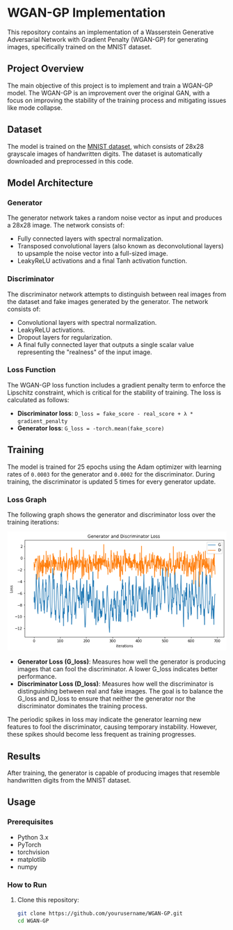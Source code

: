 # WGAN-GP Implementation

This repository contains an implementation of a Wasserstein Generative Adversarial Network with Gradient Penalty (WGAN-GP) for generating images, specifically trained on the MNIST dataset.

## Project Overview

The main objective of this project is to implement and train a WGAN-GP model. The WGAN-GP is an improvement over the original GAN, with a focus on improving the stability of the training process and mitigating issues like mode collapse.

## Dataset

The model is trained on the [MNIST dataset](http://yann.lecun.com/exdb/mnist/), which consists of 28x28 grayscale images of handwritten digits. The dataset is automatically downloaded and preprocessed in this code.

## Model Architecture

### Generator

The generator network takes a random noise vector as input and produces a 28x28 image. The network consists of:

- Fully connected layers with spectral normalization.
- Transposed convolutional layers (also known as deconvolutional layers) to upsample the noise vector into a full-sized image.
- LeakyReLU activations and a final Tanh activation function.

### Discriminator

The discriminator network attempts to distinguish between real images from the dataset and fake images generated by the generator. The network consists of:

- Convolutional layers with spectral normalization.
- LeakyReLU activations.
- Dropout layers for regularization.
- A final fully connected layer that outputs a single scalar value representing the "realness" of the input image.

### Loss Function

The WGAN-GP loss function includes a gradient penalty term to enforce the Lipschitz constraint, which is critical for the stability of training. The loss is calculated as follows:

- **Discriminator loss**: `D_loss = fake_score - real_score + λ * gradient_penalty`
- **Generator loss**: `G_loss = -torch.mean(fake_score)`

## Training

The model is trained for 25 epochs using the Adam optimizer with learning rates of `0.0003` for the generator and `0.0002` for the discriminator. During training, the discriminator is updated 5 times for every generator update.

### Loss Graph

The following graph shows the generator and discriminator loss over the training iterations:

![Loss Graph](./loss.png)

- **Generator Loss (G_loss)**: Measures how well the generator is producing images that can fool the discriminator. A lower G_loss indicates better performance.
- **Discriminator Loss (D_loss)**: Measures how well the discriminator is distinguishing between real and fake images. The goal is to balance the G_loss and D_loss to ensure that neither the generator nor the discriminator dominates the training process.

The periodic spikes in loss may indicate the generator learning new features to fool the discriminator, causing temporary instability. However, these spikes should become less frequent as training progresses.

## Results

After training, the generator is capable of producing images that resemble handwritten digits from the MNIST dataset.

## Usage

### Prerequisites

- Python 3.x
- PyTorch
- torchvision
- matplotlib
- numpy

### How to Run

1. Clone this repository:
   ```bash
   git clone https://github.com/yourusername/WGAN-GP.git
   cd WGAN-GP
